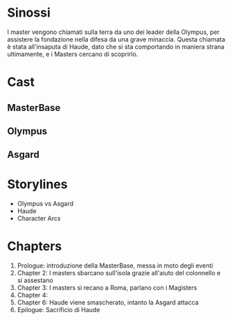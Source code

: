 # Sinossi

I master vengono chiamati sulla terra da uno dei leader della Olympus, per assistere la fondazione nella difesa da una grave minaccia. Questa chiamata è stata all'insaputa di Haude, dato che si sta comportando in maniera strana ultimamente, e i Masters cercano di scoprirlo.

# Cast

## MasterBase

## Olympus

## Asgard

# Storylines

- Olympus vs Asgard
- Haude
- Character Arcs

# Chapters

1. Prologue: introduzione della MasterBase, messa in moto degli eventi
2. Chapter 2: I masters sbarcano sull'isola grazie all'aiuto del colonnello e si assestano
3. Chapter 3: I masters si recano a Roma, parlano con i Magisters
4. Chapter 4: 
6. Chapter 6: Haude viene smascherato, intanto la Asgard attacca
7. Epilogue: Sacrificio di Haude